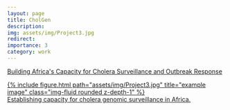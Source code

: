 ```yaml
---
layout: page
title: CholGen
description: 
img: assets/img/Project3.jpg
redirect: 
importance: 3
category: work
---
```


<a href="https://bit.ly/3ZzVJWX">Building Africa's Capacity for Cholera Surveillance and Outbreak Response

<div class="row">
    <div class="col-sm mt-3 mt-md-0">
        {% include figure.html path="assets/img/Project3.jpg" title="example image" class="img-fluid rounded z-depth-1" %}
    </div>
</div>
<div class="caption">
     Establishing capacity for cholera genomic surveillance in Africa.
</div>

